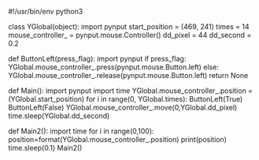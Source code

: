 #!/usr/bin/env python3

class YGlobal(object):
    import pynput
    start_position = (469, 241)
    times = 14
    mouse_controller_ = pynput.mouse.Controller()
    dd_pixel = 44
    dd_second = 0.2

def ButtonLeft(press_flag):
    import pynput
    if press_flag:
        YGlobal.mouse_controller_.press(pynput.mouse.Button.left)
    else:
        YGlobal.mouse_controller_.release(pynput.mouse.Button.left)
    return None


def Main():
    import pynput
    import time
    YGlobal.mouse_controller_.position = (YGlobal.start_position)
    for i in range(0, YGlobal.times):
        ButtonLeft(True)
        ButtonLeft(False)
        YGlobal.mouse_controller_.move(0,YGlobal.dd_pixel)
        time.sleep(YGlobal.dd_second)

def Main2():
    import time
    for i in range(0,100):
        position=format(YGlobal.mouse_controller_.position)
        print(position)
        time.sleep(0.1)
Main2()